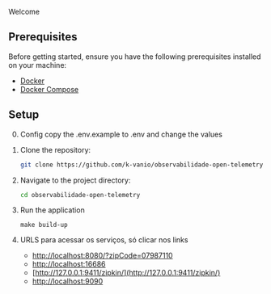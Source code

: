 Welcome

## Prerequisites

Before getting started, ensure you have the following prerequisites installed on your machine:

- [Docker](https://www.docker.com/get-started)
- [Docker Compose](https://docs.docker.com/compose/install/)

## Setup
0. Config
   copy the .env.example to .env and change the values

1. Clone the repository:
   ```bash
   git clone https://github.com/k-vanio/observabilidade-open-telemetry.git
   ```

2. Navigate to the project directory:
    ```bash
    cd observabilidade-open-telemetry
    ```

3. Run the application
    ```
   make build-up
    ```

7. URLS para acessar os serviços, só clicar nos links
   - [http://localhost:8080/?zipCode=07987110](http://localhost:8080/?zipCode=07987110)
   - [http://localhost:16686](http://localhost:16686)
   - [http://127.0.0.1:9411/zipkin/](http://127.0.0.1:9411/zipkin/)
   - [http://localhost:9090](http://localhost:9090)
